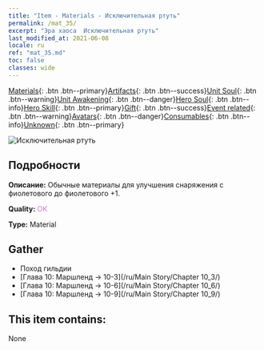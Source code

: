 ```yaml
---
title: "Item - Materials - Исключительная ртуть"
permalink: /mat_35/
excerpt: "Эра хаоса  Исключительная ртуть"
last_modified_at: 2021-06-08
locale: ru
ref: "mat_35.md"
toc: false
classes: wide
---
```

 [Materials](/ItemsRU/){: .btn .btn--primary}[Artifacts](/ItemsRU/Artifacts/){: .btn .btn--success}[Unit Soul](/ItemsRU/UnitSoul/){: .btn .btn--warning}[Unit Awakening](/ItemsRU/UnitAwakening/){: .btn .btn--danger}[Hero Soul](/ItemsRU/HeroSoul/){: .btn .btn--info}[Hero Skill](/ItemsRU/HeroSkill/){: .btn .btn--primary}[Gift](/ItemsRU/Gift/){: .btn .btn--success}[Event related](/ItemsRU/Events/){: .btn .btn--warning}[Avatars](/ItemsRU/Avatars/){: .btn .btn--danger}[Consumables](/ItemsRU/Consumables/){: .btn .btn--info}[Unknown](/ItemsRU/Unknown/){: .btn .btn--primary}

 ![Исключительная ртуть](/images/t/i_cailiao_shuiyin2.png)

## Подробности
 **Описание:** Обычные материалы для улучшения снаряжения c фиолетового до фиолетового +1.

 **Quality:** <span style="color: #DA70D6">OK</span>

 **Type:** Material

## Gather

*    Поход гильдии 
*    [Глава 10: Маршленд -> 10-3](/ru/Main Story/Chapter 10_3/) 
*    [Глава 10: Маршленд -> 10-6](/ru/Main Story/Chapter 10_6/) 
*    [Глава 10: Маршленд -> 10-9](/ru/Main Story/Chapter 10_9/) 

## This item contains:

  None

